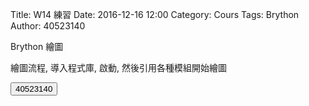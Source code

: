 Title: W14 練習
Date: 2016-12-16 12:00
Category: Cours
Tags: Brython
Author: 40523140

Brython 繪圖

<!-- PELICAN_END_SUMMARY -->

繪圖流程, 導入程式庫, 啟動, 然後引用各種模組開始繪圖

<!-- 導入 FileSaver -->

<script type="text/javascript" src="./../FileSaver.min.js"></script>

<!-- 導入 Brython 標準程式庫 -->

<script type="text/javascript" 
    src="https://cdn.rawgit.com/brython-dev/brython/master/www/src/brython_dist.js">
</script>

<!-- 啟動 Brython -->

<script>
window.onload=function(){
brython(1);
}
</script>

<!-- ch01 基本的列印與輸入函式 -->
<script type="text/python3">
from browser import document
from browser import alert
 
def get_input(ev):
    the_input= input("上課不要玩手機")
    alert("輸入為:"+str(the_input))
 
document['ch01'].bind('click',get_input)
</script>
<button id="ch01">40523140</button>
</script>

<pre class="brush: python">
<script type="text/python3">
from browser import document
from browser import alert
 
def get_input(ev):
    the_input= input("上課不要玩手機")
    alert("輸入為:"+str(the_input))
 
document['ch01'].bind('click',get_input)
</script>
</pre>